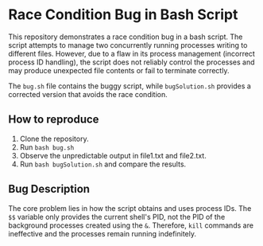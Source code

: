 # Race Condition Bug in Bash Script

This repository demonstrates a race condition bug in a bash script.  The script attempts to manage two concurrently running processes writing to different files. However, due to a flaw in its process management (incorrect process ID handling), the script does not reliably control the processes and may produce unexpected file contents or fail to terminate correctly.

The `bug.sh` file contains the buggy script, while `bugSolution.sh` provides a corrected version that avoids the race condition.

## How to reproduce
1. Clone the repository.
2. Run `bash bug.sh`
3. Observe the unpredictable output in file1.txt and file2.txt.
4. Run `bash bugSolution.sh` and compare the results.

## Bug Description
The core problem lies in how the script obtains and uses process IDs.  The `$$` variable only provides the current shell's PID, not the PID of the background processes created using the `&`. Therefore, `kill` commands are ineffective and the processes remain running indefinitely.